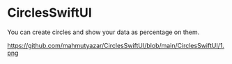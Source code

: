 # CirclesSwiftUI
You can create circles and show your data as percentage on them.

<img>https://github.com/mahmutyazar/CirclesSwiftUI/blob/main/CirclesSwiftUI/1.png</img>
